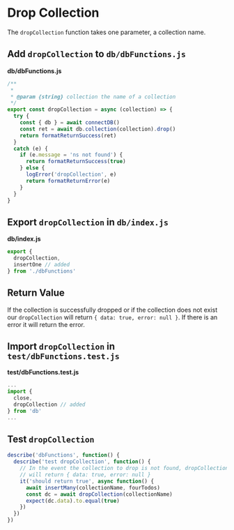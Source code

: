# Drop Collection

The `dropCollection` function takes one parameter, a collection name. 

## Add `dropCollection` to `db/dbFunctions.js`

__db/dbFunctions.js__
```js
/**
 *
 * @param {string} collection the name of a collection
 */
export const dropCollection = async (collection) => {
  try {
    const { db } = await connectDB()
    const ret = await db.collection(collection).drop()
    return formatReturnSuccess(ret)
  }
  catch (e) {
    if (e.message = 'ns not found') {
      return formatReturnSuccess(true)
    } else {
      logError('dropCollection', e)
      return formatReturnError(e)
    }
  }
}
```

## Export `dropCollection` in `db/index.js`

__db/index.js__
```js
export { 
  dropCollection,
  insertOne // added
} from './dbFunctions'
```

## Return Value

If the collection is successfully dropped or if the collection does not exist our `dropCollection` will return `{ data: true, error: null }`. If there is an error it will return the error.

## Import `dropCollection` in `test/dbFunctions.test.js`

__test/dbFunctions.test.js__
```js
...
import { 
  close,
  dropCollection // added
} from 'db'
...
```

## Test `dropCollection`

```js
describe('dbFunctions', function() {
  describe('test dropCollection', function() {
    // In the event the collection to drop is not found, dropCollection()
    // will return { data: true, error: null }
    it('should return true', async function() {
      await insertMany(collectionName, fourTodos)
      const dc = await dropCollection(collectionName)
      expect(dc.data).to.equal(true)
    })
  })
})  
```

